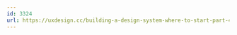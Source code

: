 ```yaml
---
id: 3324
url: https://uxdesign.cc/building-a-design-system-where-to-start-part-4-typography-5065b8d360c
---
```

